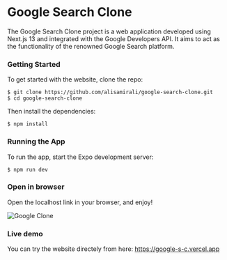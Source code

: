 # Google Search Clone

The Google Search Clone project is a web application developed using Next.js 13 and integrated with the Google Developers API. It aims to act as the functionality of the renowned Google Search platform.


### Getting Started

To get started with the website, clone the repo:

```
$ git clone https://github.com/alisamirali/google-search-clone.git
$ cd google-search-clone
```

Then install the dependencies:

```
$ npm install
```

### Running the App

To run the app, start the Expo development server:

```
$ npm run dev
```

### Open in browser

Open the localhost link in your browser, and enjoy!

![Google Clone](https://github.com/alisamirali/google-search-clone/assets/62913154/9127fdb8-4a73-45fc-8b7b-850bd19bace6)

### Live demo

You can try the website directely from here: https://google-s-c.vercel.app

